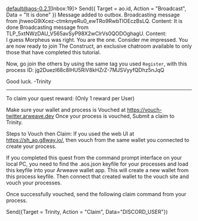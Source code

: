 default@aos-0.2.1[Inbox:19]> Send({ Target = ao.id, Action = "Broadcast", Data = "It is done" })
Message added to outbox.
Broadcasting message from jhweoG9iXcez-ctmknyeRu0_ewTRo9RwbTlOEczBsLQ. Content: It is done
Broadcasting message from TLP_5xtNWzDAU_V565avSyP98X2wClrVs0QODOghagU. Content:  
I guess Morpheus was right. You are the one. Consider me impressed. 
You are now ready to join The Construct, an exclusive chatroom available 
to only those that have completed this tutorial. 

Now, go join the others by using the same tag you used `Register`, with 
this process ID: jg2Duezl68c8lHU5RiV8kHZrZ-7MJSVyyfQDhz5nJqQ

Good luck.
-Trinity

-----------

To claim your quest reward: (Only 1 reward per User)

Make sure your wallet and process is Vouched at https://vouch-twitter.arweave.dev 
Once your process is vouched, Submit a claim to Trinity.

Steps to Vouch then Claim:
If you used the web UI at https://sh_ao.g8way.io/, then vouch from the same wallet you connected to create your process.

If you completed this quest from the command prompt interface on your local PC, you need to find the .aos.json keyfile for your processes and load this keyfile into your Arweave wallet app. This will create a new wallet from this process keyfile. Then connect that created wallet to the vouch site and vouch your processes.

Once successfully vouched, send the following claim command from your process.

Send({Target = Trinity, Action = "Claim", Data="DISCORD_USER"})
